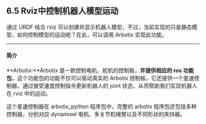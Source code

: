 ## 6.5 Rviz中控制机器人模型运动

通过 URDF 结合 rviz 可以创建并显示机器人模型，不过，当前实现的只是静态模型，如何控制模型的运动呢？在此，可以调用 Arbotix 实现此功能。

---

#### 简介

**Arbotix:**Arbotix 是一款控制电机、舵机的控制板，**并提供相应的 ros 功能包**，这个功能包的功能不仅可以驱动真实的 Arbotix 控制板，它还提供一个差速控制器，通过接受速度控制指令更新机器人的 joint 状态，从而帮助我们实现机器人在 rviz 中的运动。

这个差速控制器在 arbotix\_python 程序包中，完整的 arbotix 程序包还包括多种控制器，分别对应 dynamixel 电机、多关节机械臂以及不同形状的夹持器。


